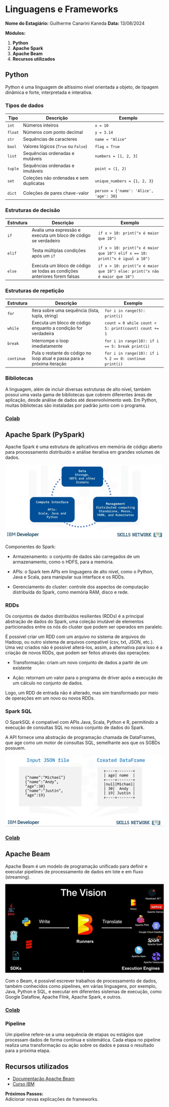 # Linguagens e Frameworks

**Nome do Estagiário:** Guilherme Canarini Kaneda
**Data:** 13/08/2024

**Módulos:**  
1. **Python**
2. **Apache Spark**
3. **Apache Beam**
4. **Recursos utilizados** 

## Python
Python é uma linguagem de altíssimo nível orientada a objeto, de tipagem dinâmica e forte, interpretada e interativa.

### Tipos de dados
| Tipo        | Descrição                                         | Exemplo                   |
|-------------|---------------------------------------------------|---------------------------|
| `int`        | Números inteiros                                  | `x = 10`                  |
| `float`      | Números com ponto decimal                         | `y = 3.14`                |
| `str`        | Sequências de caracteres                          | `name = "Alice"`          |
| `bool`       | Valores lógicos (`True` ou `False`)               | `flag = True`             |
| `list`       | Sequências ordenadas e mutáveis                   | `numbers = [1, 2, 3]`     |
| `tuple`      | Sequências ordenadas e imutáveis                  | `point = (1, 2)`          |
| `set`        | Coleções não ordenadas e sem duplicatas           | `unique_numbers = {1, 2, 3}` |
| `dict`       | Coleções de pares chave-valor                      | `person = {'name': 'Alice', 'age': 30}` |

### Estruturas de decisão
| Estrutura    | Descrição                                         | Exemplo                                               |
|--------------|---------------------------------------------------|-------------------------------------------------------|
| `if`         | Avalia uma expressão e executa um bloco de código se verdadeiro | ```if x > 10: print("x é maior que 10") ``` |
| `elif`       | Testa múltiplas condições após um `if`           | ```if x > 10: print("x é maior que 10") elif x == 10: print("x é igual a 10") ``` |
| `else`       | Executa um bloco de código se todas as condições anteriores forem falsas | ```if x > 10: print("x é maior que 10") else: print("x não é maior que 10") ``` |

### Estruturas de repetição 
| Estrutura    | Descrição                                         | Exemplo                                               |
|--------------|---------------------------------------------------|-------------------------------------------------------|
| `for`        | Itera sobre uma sequência (lista, tupla, string) | ```for i in range(5): print(i) ```             |
| `while`      | Executa um bloco de código enquanto a condição for verdadeira | ```count = 0 while count < 5: print(count) count += 1 ``` |
| `break`      | Interrompe o loop imediatamente                    | ```for i in range(10): if i == 5: break print(i) ``` |
| `continue`   | Pula o restante do código no loop atual e passa para a próxima iteração | ```for i in range(10): if i % 2 == 0: continue print(i) ``` |


### Bibliotecas
A linguagem, além de incluir diversas estruturas de alto nível, também possui uma vasta gama de bibliotecas que cobrem diferentes áreas de aplicação, desde análise de dados até desenvolvimento web. Em Python, muitas bibliotecas são instaladas por padrão junto com o programa.

### [Colab](https://colab.research.google.com/drive/1mW2bdzEQZQk52Pp2KoC9Kk-3efthnZB0?usp=sharing)


## Apache Spark (PySpark)
Apache Spark é uma estrutura de aplicativos em memória de código aberto para processamento distribuído e análise iterativa em grandes volumes de dados.

![Apache Spark](../images/pySpark.png)

Componentes do Spark: 

- Armazenamento: o conjunto de dados são carregados de um armazenamento, como o HDFS, para a memória. 

- APIs: o Spark tem APIs em linguagens de alto nível, como o Python, Java e Scala, para manipular sua interface e os RDDs. 

- Gerenciamento do cluster: controle dos aspectos de computação distribuída do Spark, como memória RAM, disco e rede. 

### RDDs  

Os conjuntos de dados distribuídos resilientes (RDDs) é a principal abstração de dados do Spark, uma coleção imutável de elementos particionados entre os nós do cluster que podem ser operados em paralelo.  

É possível criar um RDD com um arquivo no sistema de arquivos do Hadoop, ou outro sistema de arquivos compatível (csv, txt, JSON, etc.). Uma vez criados não é possível alterá-los, assim, a alternativa para isso é a criação de novos RDDs, que podem ser feitos através das operações: 

- Transformação: criam um novo conjunto de dados a partir de um existente 

- Ação: retornam um valor para o programa de driver após a execução de um cálculo no conjunto de dados. 

Logo, um RDD de entrada não é alterado, mas sim transformado por meio de operações em um novo ou novos RDDs. 

### Spark SQL 

O SparkSQL é compatível com APIs Java, Scala, Python e R, permitindo a execução de consultas SQL no nosso conjunto de dados do Spark. 

A API fornece uma abstração de programação chamada de DataFrames, que age como um motor de consultas SQL, semelhante aos que os SGBDs possuem. 

![Spark SQL](../images/sparkSQL.png)

### [Colab](https://colab.research.google.com/drive/1y56fdCfiP21gEvAuqgg48_5UIF-Vf4d0?usp=sharing)

## Apache Beam

Apache Beam é um modelo de programação unificado para definir e executar pipelines de processamento de dados em lote e em fluxo (streaming). 

![Apache Beam](../images/apacheBeam.png)

Com o Beam, é possível escrever trabalhos de processamento de dados, também conhecidos como pipelines, em várias linguagens, por exemplo, Java, Python e SQL, e executar em diferentes sistemas de execução, como Google Dataflow, Apache Flink, Apache Spark, e outros.

### [Colab](https://colab.research.google.com/drive/1v-WpUqJn6fxZqgapBZ41w8s1muadJyFx?usp=sharing)

### Pipeline

Um pipeline refere-se a uma sequência de etapas ou estágios que processam dados de forma contínua e sistemática. Cada etapa no pipeline realiza uma transformação ou ação sobre os dados e passa o resultado para a próxima etapa.


## Recursos utilizados
- [Documentação Apache Beam](https://beam.apache.org/documentation/transforms/python/aggregation/sample/)
- [Curso IBM](https://www.coursera.org/learn/introduction-to-big-data-with-spark-hadoop?courseSlug=introduction-to-big-data-with-spark-hadoop)

**Próximos Passos:**  
Adicionar novas explicações de frameworks.
